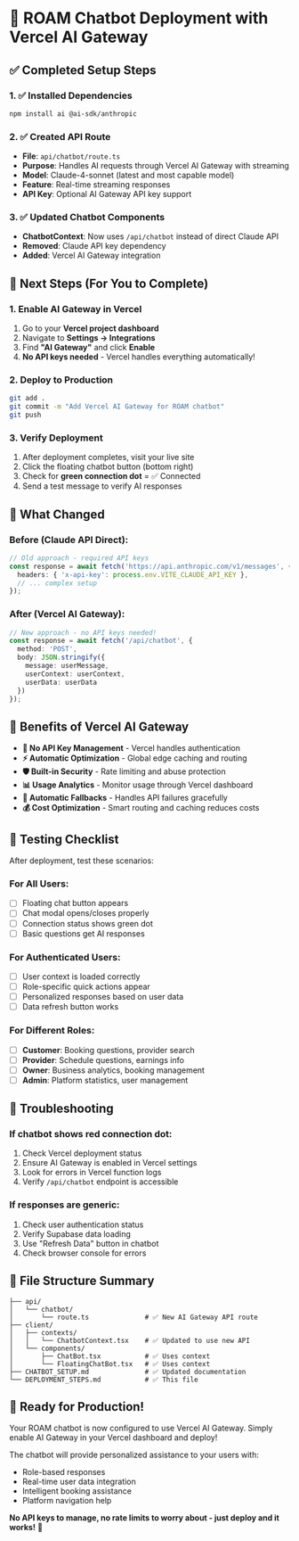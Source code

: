 # 🚀 ROAM Chatbot Deployment with Vercel AI Gateway

## ✅ Completed Setup Steps

### 1. ✅ Installed Dependencies
```bash
npm install ai @ai-sdk/anthropic
```

### 2. ✅ Created API Route
- **File**: `api/chatbot/route.ts`
- **Purpose**: Handles AI requests through Vercel AI Gateway with streaming
- **Model**: Claude-4-sonnet (latest and most capable model)
- **Feature**: Real-time streaming responses
- **API Key**: Optional AI Gateway API key support

### 3. ✅ Updated Chatbot Components
- **ChatbotContext**: Now uses `/api/chatbot` instead of direct Claude API
- **Removed**: Claude API key dependency
- **Added**: Vercel AI Gateway integration

## 🎯 Next Steps (For You to Complete)

### 1. Enable AI Gateway in Vercel
1. Go to your **Vercel project dashboard**
2. Navigate to **Settings → Integrations**
3. Find **"AI Gateway"** and click **Enable**
4. **No API keys needed** - Vercel handles everything automatically!

### 2. Deploy to Production
```bash
git add .
git commit -m "Add Vercel AI Gateway for ROAM chatbot"
git push
```

### 3. Verify Deployment
1. After deployment completes, visit your live site
2. Click the floating chatbot button (bottom right)
3. Check for **green connection dot** = ✅ Connected
4. Send a test message to verify AI responses

## 🔧 What Changed

### Before (Claude API Direct):
```typescript
// Old approach - required API keys
const response = await fetch('https://api.anthropic.com/v1/messages', {
  headers: { 'x-api-key': process.env.VITE_CLAUDE_API_KEY },
  // ... complex setup
});
```

### After (Vercel AI Gateway):
```typescript
// New approach - no API keys needed!
const response = await fetch('/api/chatbot', {
  method: 'POST',
  body: JSON.stringify({
    message: userMessage,
    userContext: userContext,
    userData: userData
  })
});
```

## 🎉 Benefits of Vercel AI Gateway

- **🔑 No API Key Management** - Vercel handles authentication
- **⚡ Automatic Optimization** - Global edge caching and routing
- **🛡️ Built-in Security** - Rate limiting and abuse protection
- **📊 Usage Analytics** - Monitor usage through Vercel dashboard
- **🔄 Automatic Fallbacks** - Handles API failures gracefully
- **💰 Cost Optimization** - Smart routing and caching reduces costs

## 🧪 Testing Checklist

After deployment, test these scenarios:

### For All Users:
- [ ] Floating chat button appears
- [ ] Chat modal opens/closes properly
- [ ] Connection status shows green dot
- [ ] Basic questions get AI responses

### For Authenticated Users:
- [ ] User context is loaded correctly
- [ ] Role-specific quick actions appear
- [ ] Personalized responses based on user data
- [ ] Data refresh button works

### For Different Roles:
- [ ] **Customer**: Booking questions, provider search
- [ ] **Provider**: Schedule questions, earnings info
- [ ] **Owner**: Business analytics, booking management
- [ ] **Admin**: Platform statistics, user management

## 🐛 Troubleshooting

### If chatbot shows red connection dot:
1. Check Vercel deployment status
2. Ensure AI Gateway is enabled in Vercel settings
3. Look for errors in Vercel function logs
4. Verify `/api/chatbot` endpoint is accessible

### If responses are generic:
1. Check user authentication status
2. Verify Supabase data loading
3. Use "Refresh Data" button in chatbot
4. Check browser console for errors

## 📁 File Structure Summary

```
├── api/
│   └── chatbot/
│       └── route.ts              # ✅ New AI Gateway API route
├── client/
│   ├── contexts/
│   │   └── ChatbotContext.tsx    # ✅ Updated to use new API
│   └── components/
│       ├── ChatBot.tsx           # ✅ Uses context
│       └── FloatingChatBot.tsx   # ✅ Uses context
├── CHATBOT_SETUP.md              # ✅ Updated documentation
└── DEPLOYMENT_STEPS.md           # ✅ This file
```

## 🎯 Ready for Production!

Your ROAM chatbot is now configured to use Vercel AI Gateway. Simply enable AI Gateway in your Vercel dashboard and deploy! 

The chatbot will provide personalized assistance to your users with:
- Role-based responses
- Real-time user data integration
- Intelligent booking assistance
- Platform navigation help

**No API keys to manage, no rate limits to worry about - just deploy and it works!** 🚀
